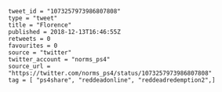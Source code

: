 ```
tweet_id = "1073257973986807808"
type = "tweet"
title = "Florence"
published = 2018-12-13T16:46:55Z
retweets = 0
favourites = 0
source = "twitter"
twitter_account = "norms_ps4"
source_url = "https://twitter.com/norms_ps4/status/1073257973986807808"
tag = [ "ps4share", "reddeadonline", "reddeadredemption2",]
```

<p class='image'><img src='http://mnf.m17s.net/2018/12/13/DuT6cAjX4AAR73r.jpg' alt=''></p>

